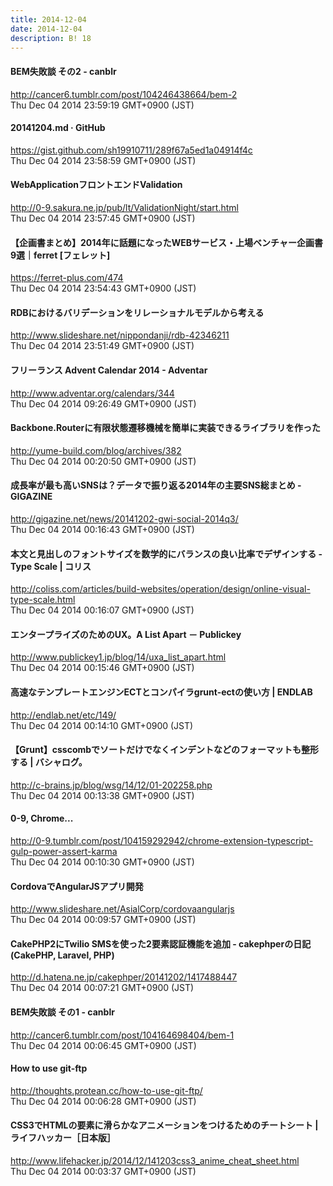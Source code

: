 ```yaml
---
title: 2014-12-04
date: 2014-12-04
description: B! 18
---
```


#### BEM失敗談 その2 - canblr
http://cancer6.tumblr.com/post/104246438664/bem-2<br>
Thu Dec 04 2014 23:59:19 GMT+0900 (JST)<br>


#### 20141204.md · GitHub
https://gist.github.com/sh19910711/289f67a5ed1a04914f4c<br>
Thu Dec 04 2014 23:58:59 GMT+0900 (JST)<br>


#### WebApplicationフロントエンドValidation
http://0-9.sakura.ne.jp/pub/lt/ValidationNight/start.html<br>
Thu Dec 04 2014 23:57:45 GMT+0900 (JST)<br>


#### 【企画書まとめ】2014年に話題になったWEBサービス・上場ベンチャー企画書9選｜ferret [フェレット]
https://ferret-plus.com/474<br>
Thu Dec 04 2014 23:54:43 GMT+0900 (JST)<br>


#### RDBにおけるバリデーションをリレーショナルモデルから考える
http://www.slideshare.net/nippondanji/rdb-42346211<br>
Thu Dec 04 2014 23:51:49 GMT+0900 (JST)<br>


#### フリーランス Advent Calendar 2014 - Adventar
http://www.adventar.org/calendars/344<br>
Thu Dec 04 2014 09:26:49 GMT+0900 (JST)<br>


#### Backbone.Routerに有限状態遷移機械を簡単に実装できるライブラリを作った
http://yume-build.com/blog/archives/382<br>
Thu Dec 04 2014 00:20:50 GMT+0900 (JST)<br>


#### 成長率が最も高いSNSは？データで振り返る2014年の主要SNS総まとめ - GIGAZINE
http://gigazine.net/news/20141202-gwi-social-2014q3/<br>
Thu Dec 04 2014 00:16:43 GMT+0900 (JST)<br>


####   本文と見出しのフォントサイズを数学的にバランスの良い比率でデザインする -Type Scale | コリス
http://coliss.com/articles/build-websites/operation/design/online-visual-type-scale.html<br>
Thu Dec 04 2014 00:16:07 GMT+0900 (JST)<br>


#### エンタープライズのためのUX。A List Apart － Publickey
http://www.publickey1.jp/blog/14/uxa_list_apart.html<br>
Thu Dec 04 2014 00:15:46 GMT+0900 (JST)<br>


#### 高速なテンプレートエンジンECTとコンパイラgrunt-ectの使い方 | ENDLAB
http://endlab.net/etc/149/<br>
Thu Dec 04 2014 00:14:10 GMT+0900 (JST)<br>


#### 【Grunt】csscombでソートだけでなくインデントなどのフォーマットも整形する | バシャログ。
http://c-brains.jp/blog/wsg/14/12/01-202258.php<br>
Thu Dec 04 2014 00:13:38 GMT+0900 (JST)<br>


#### 0-9, Chrome...
http://0-9.tumblr.com/post/104159292942/chrome-extension-typescript-gulp-power-assert-karma<br>
Thu Dec 04 2014 00:10:30 GMT+0900 (JST)<br>


#### CordovaでAngularJSアプリ開発
http://www.slideshare.net/AsialCorp/cordovaangularjs<br>
Thu Dec 04 2014 00:09:57 GMT+0900 (JST)<br>


####  CakePHP2にTwilio SMSを使った2要素認証機能を追加 - cakephperの日記(CakePHP, Laravel, PHP)
http://d.hatena.ne.jp/cakephper/20141202/1417488447<br>
Thu Dec 04 2014 00:07:21 GMT+0900 (JST)<br>


#### BEM失敗談 その1 - canblr
http://cancer6.tumblr.com/post/104164698404/bem-1<br>
Thu Dec 04 2014 00:06:45 GMT+0900 (JST)<br>


#### How to use git-ftp
http://thoughts.protean.cc/how-to-use-git-ftp/<br>
Thu Dec 04 2014 00:06:28 GMT+0900 (JST)<br>


#### CSS3でHTMLの要素に滑らかなアニメーションをつけるためのチートシート | ライフハッカー［日本版］
http://www.lifehacker.jp/2014/12/141203css3_anime_cheat_sheet.html<br>
Thu Dec 04 2014 00:03:37 GMT+0900 (JST)<br>


